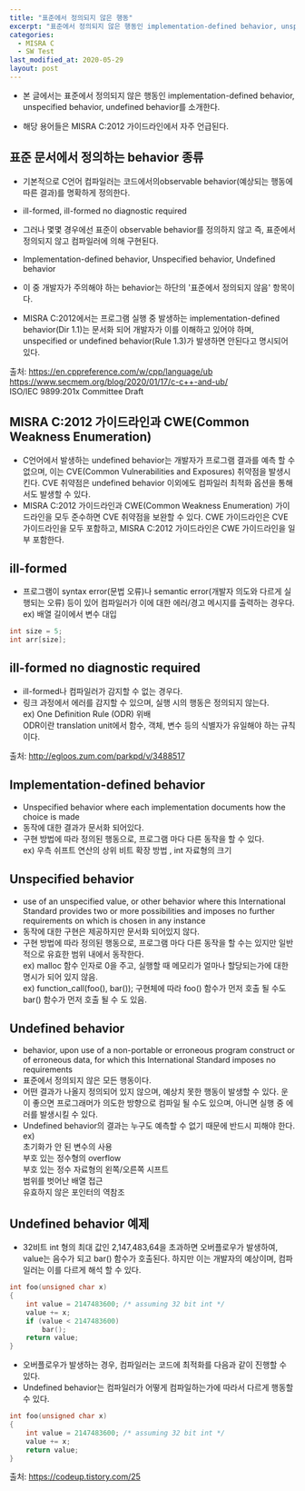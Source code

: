 ```yaml
---
title: "표준에서 정의되지 않은 행동"
excerpt: "표준에서 정의되지 않은 행동인 implementation-defined behavior, unspecified behavior, undefined behavior를 소개한다"
categories:
  - MISRA C
  - SW Test
last_modified_at: 2020-05-29
layout: post
---
```

- 본 글에서는 표준에서 정의되지 않은 행동인 implementation-defined behavior, unspecified behavior, undefined behavior를 소개한다. 

- 해당 용어들은 MISRA C:2012 가이드라인에서 자주 언급된다.



## 표준 문서에서 정의하는 behavior 종류
- 기본적으로 C언어 컴파일러는 코드에서의observable behavior(예상되는 행동에 따른 결과)를 명확하게 정의한다. 
- ill-formed, ill-formed no diagnostic required

- 그러나 몇몇 경우에선 표준이 observable behavior를 정의하지 않고 즉, 표준에서 정의되지 않고 컴파일러에 의해 구현된다. 
- Implementation-defined behavior, Unspecified behavior, Undefined behavior

- 이 중 개발자가 주의해야 하는 behavior는 하단의 '표준에서 정의되지 않음' 항목이다. 
- MISRA C:2012에서는 프로그램 실행 중 발생하는 implementation-defined behavior(Dir 1.1)는 문서화 되어 개발자가 이를 이해하고 있어야 하며, unspecified or undefined behavior(Rule 1.3)가 발생하면 안된다고 명시되어 있다.

출처: <https://en.cppreference.com/w/cpp/language/ub> <br>
<https://www.secmem.org/blog/2020/01/17/c-c++-and-ub/> <br>
ISO/IEC 9899:201x Committee Draft



## MISRA C:2012 가이드라인과 CWE(Common Weakness Enumeration)
- C언어에서 발생하는 undefined behavior는 개발자가 프로그램 결과를 예측 할 수 없으며, 이는 CVE(Common Vulnerabilities and Exposures) 취약점을 발생시킨다. CVE 취약점은 undefined behavior 이외에도 컴파일러 최적화 옵션을 통해서도 발생할 수 있다.
- MISRA C:2012 가이드라인과 CWE(Common Weakness Enumeration) 가이드라인을 모두  준수하면 CVE 취약점을 보완할 수 있다. CWE 가이드라인은 CVE 가이드라인을 모두 포함하고, MISRA C:2012 가이드라인은 CWE 가이드라인을 일부 포함한다.



## ill-formed
- 프로그램이 syntax error(문법 오류)나 semantic error(개발자 의도와 다르게 실행되는 오류) 등이 있어 컴파일러가 이에 대한 에러/경고 메시지를 출력하는 경우다. <br>
ex) 배열 길이에서 변수 대입

```c
int size = 5;
int arr[size];
```



## ill-formed no diagnostic required
- ill-formed나 컴파일러가 감지할 수 없는 경우다.
- 링크 과정에서 에러를 감지할 수 있으며, 실행 시의 행동은 정의되지 않는다. <br>
ex) One Definition Rule (ODR) 위배 <br>
ODR이란 translation unit에서 함수, 객체, 변수 등의 식별자가 유일해야 하는 규칙이다.

출처: <http://egloos.zum.com/parkpd/v/3488517>



## Implementation-defined behavior
- Unspecified behavior where each implementation documents how the choice is made
- 동작에 대한 결과가 문서화 되어있다.
- 구현 방법에 따라 정의된 행동으로, 프로그램 마다 다른  동작을 할 수 있다. <br>
ex) 우측 쉬프트 연산의 상위 비트 확장 방법 , int 자료형의 크기



## Unspecified behavior
- use of an unspecified value, or other behavior where this International Standard provides two or more possibilities and imposes no further requirements on which is chosen in any instance
- 동작에 대한 구현은 제공하지만 문서화 되어있지 않다.
- 구현 방법에 따라 정의된 행동으로, 프로그램 마다 다른  동작을 할 수는 있지만 일반적으로 유효한 범위 내에서 동작한다. <br>
ex) malloc 함수 인자로 0을 주고, 실행할 때 메모리가 얼마나 할당되는가에 대한 명시가 되어 있지 않음. <br>
ex) function_call(foo(), bar()); 구현체에 따라 foo() 함수가 먼저 호출 될 수도 bar() 함수가 먼저 호출 될 수 도 있음.



## Undefined behavior
- behavior, upon use of a non-portable or erroneous program construct or of erroneous data, for which this International Standard imposes no requirements
- 표준에서 정의되지 않은 모든 행동이다.
- 어떤 결과가 나올지 정의되어 있지 않으며, 예상치 못한 행동이 발생할 수 있다. 운이 좋으면 프로그래머가 의도한 방향으로 컴파일 될 수도 있으며, 아니면  실행 중 에러를 발생시킬 수 있다.
- Undefined behavior의 결과는 누구도 예측할 수 없기 때문에 반드시 피해야 한다. <br>
ex) <br>
초기화가 안 된 변수의 사용 <br>
부호 있는 정수형의 overflow <br>
부호 있는 정수 자료형의 왼쪽/오른쪽 시프트 <br>
범위를 벗어난 배열 접근 <br>
유효하지 않은 포인터의 역참조



## Undefined behavior 예제
- 32비트 int 형의 최대 값인 2,147,483,64을 초과하면 오버플로우가 발생하여, value는 음수가 되고 bar() 함수가 호출된다. 하지만 이는 개발자의 예상이며, 컴파일러는 이를 다르게 해석 할 수 있다.

```c
int foo(unsigned char x)
{
    int value = 2147483600; /* assuming 32 bit int */
    value += x;
    if (value < 2147483600)
        bar();
    return value;
}
```

- 오버플로우가 발생하는 경우, 컴파일러는 코드에 최적화를 다음과 같이 진행할 수 있다.
- Undefined behavior는 컴파일러가 어떻게 컴파일하는가에 따라서 다르게 행동할 수 있다.

```c
int foo(unsigned char x)
{
    int value = 2147483600; /* assuming 32 bit int */
    value += x;
    return value;
}
```

출처: <https://codeup.tistory.com/25>
